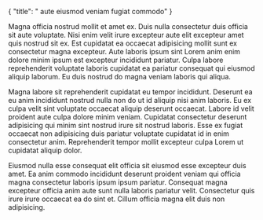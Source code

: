 {
"title": " aute eiusmod veniam fugiat commodo"
}

Magna officia nostrud mollit et amet ex. Duis nulla consectetur duis officia sit aute voluptate. Nisi enim velit irure excepteur aute elit excepteur amet quis nostrud sit ex. Est cupidatat ea occaecat adipisicing mollit sunt ex consectetur magna excepteur. Aute laboris ipsum sint Lorem anim enim dolore minim ipsum est excepteur incididunt pariatur. Culpa labore reprehenderit voluptate laboris cupidatat ea pariatur consequat qui eiusmod aliquip laborum. Eu duis nostrud do magna veniam laboris qui aliqua.

Magna labore sit reprehenderit cupidatat eu tempor incididunt. Deserunt ea eu anim incididunt nostrud nulla non do ut id aliquip nisi anim laboris. Eu ex culpa velit sint voluptate occaecat aliquip deserunt occaecat. Labore id velit proident aute culpa dolore minim veniam. Cupidatat consectetur deserunt adipisicing qui minim sint nostrud irure sit nostrud laboris. Esse ex fugiat occaecat non adipisicing duis pariatur voluptate cupidatat id in enim consectetur anim. Reprehenderit tempor mollit excepteur culpa Lorem ut cupidatat aliquip dolor.

Eiusmod nulla esse consequat elit officia sit eiusmod esse excepteur duis amet. Ea anim commodo incididunt deserunt proident veniam qui officia magna consectetur laboris ipsum ipsum pariatur. Consequat magna excepteur officia anim aute sunt nulla laboris pariatur velit. Consectetur quis irure irure occaecat ea do sint et. Cillum officia magna elit duis non adipisicing.